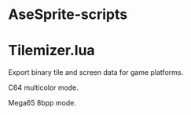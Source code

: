 # AseSprite-scripts

# Tilemizer.lua 

Export binary tile and screen data for game platforms.

C64 multicolor mode.

Mega65 8bpp mode.



